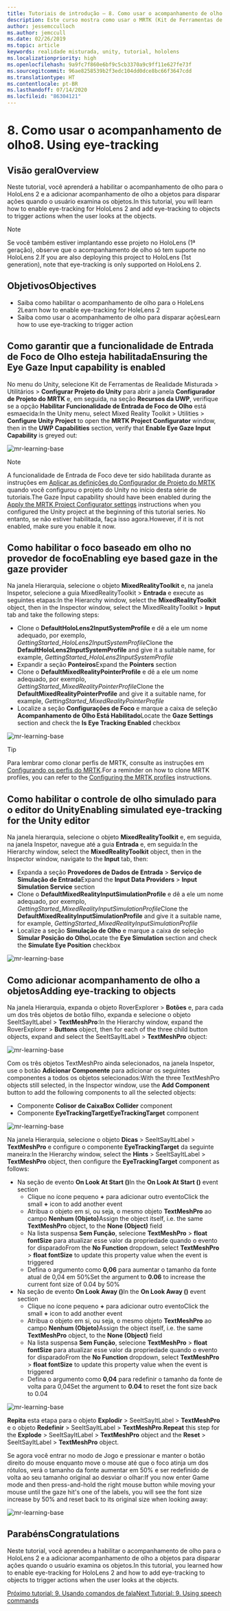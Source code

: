 ```yaml
---
title: Tutoriais de introdução – 8. Como usar o acompanhamento de olho
description: Este curso mostra como usar o MRTK (Kit de Ferramentas de Realidade Misturada) para criar um aplicativo de realidade misturada.
author: jessemcculloch
ms.author: jemccull
ms.date: 02/26/2019
ms.topic: article
keywords: realidade misturada, unity, tutorial, hololens
ms.localizationpriority: high
ms.openlocfilehash: 9a9fc7f860e6bf9c5cb3370a9c9ff11e627fe73f
ms.sourcegitcommit: 96ae8258539b2f3edc104dd0dce8bc66f3647cdd
ms.translationtype: HT
ms.contentlocale: pt-BR
ms.lasthandoff: 07/14/2020
ms.locfileid: "86304121"
---
```

# <a name="8-using-eye-tracking"></a><span data-ttu-id="07f6b-105">8. Como usar o acompanhamento de olho</span><span class="sxs-lookup"><span data-stu-id="07f6b-105">8. Using eye-tracking</span></span>

## <a name="overview"></a><span data-ttu-id="07f6b-106">Visão geral</span><span class="sxs-lookup"><span data-stu-id="07f6b-106">Overview</span></span>

<span data-ttu-id="07f6b-107">Neste tutorial, você aprenderá a habilitar o acompanhamento de olho para o HoloLens 2 e a adicionar acompanhamento de olho a objetos para disparar ações quando o usuário examina os objetos.</span><span class="sxs-lookup"><span data-stu-id="07f6b-107">In this tutorial, you will learn how to enable eye-tracking for HoloLens 2 and add eye-tracking to objects to trigger actions when the user looks at the objects.</span></span>

> [!NOTE]
> <span data-ttu-id="07f6b-108">Se você também estiver implantando esse projeto no HoloLens (1ª geração), observe que o acompanhamento de olho só tem suporte no HoloLens 2.</span><span class="sxs-lookup"><span data-stu-id="07f6b-108">If you are also deploying this project to HoloLens (1st generation), note that eye-tracking is only supported on HoloLens 2.</span></span>

## <a name="objectives"></a><span data-ttu-id="07f6b-109">Objetivos</span><span class="sxs-lookup"><span data-stu-id="07f6b-109">Objectives</span></span>

* <span data-ttu-id="07f6b-110">Saiba como habilitar o acompanhamento de olho para o HoleLens 2</span><span class="sxs-lookup"><span data-stu-id="07f6b-110">Learn how to enable eye-tracking for HoleLens 2</span></span>
* <span data-ttu-id="07f6b-111">Saiba como usar o acompanhamento de olho para disparar ações</span><span class="sxs-lookup"><span data-stu-id="07f6b-111">Learn how to use eye-tracking to trigger action</span></span>

## <a name="ensuring-the-eye-gaze-input-capability-is-enabled"></a><span data-ttu-id="07f6b-112">Como garantir que a funcionalidade de Entrada de Foco de Olho esteja habilitada</span><span class="sxs-lookup"><span data-stu-id="07f6b-112">Ensuring the Eye Gaze Input capability is enabled</span></span>

<span data-ttu-id="07f6b-113">No menu do Unity, selecione Kit de Ferramentas de Realidade Misturada > Utilitários > **Configurar Projeto do Unity** para abrir a janela **Configurador de Projeto do MRTK** e, em seguida, na seção **Recursos da UWP**, verifique se a opção **Habilitar Funcionalidade de Entrada de Foco de Olho** está esmaecida:</span><span class="sxs-lookup"><span data-stu-id="07f6b-113">In the Unity menu, select Mixed Reality Toolkit > Utilities > **Configure Unity Project** to open the **MRTK Project Configurator** window, then in the **UWP Capabilities** section, verify that **Enable Eye Gaze Input Capability** is greyed out:</span></span>

![mr-learning-base](images/mr-learning-base/base-08-section1-step1-1.png)

> [!NOTE]
> <span data-ttu-id="07f6b-115">A funcionalidade de Entrada de Foco deve ter sido habilitada durante as instruções em [Aplicar as definições do Configurador de Projeto do MRTK](mr-learning-base-02.md#1-apply-the-mrtk-project-configurator-settings) quando você configurou o projeto do Unity no início desta série de tutoriais.</span><span class="sxs-lookup"><span data-stu-id="07f6b-115">The Gaze Input capability should have been enabled during the [Apply the MRTK Project Configurator settings](mr-learning-base-02.md#1-apply-the-mrtk-project-configurator-settings) instructions when you configured the Unity project at the beginning of this tutorial series.</span></span> <span data-ttu-id="07f6b-116">No entanto, se não estiver habilitada, faça isso agora.</span><span class="sxs-lookup"><span data-stu-id="07f6b-116">However, if it is not enabled, make sure you enable it now.</span></span>

## <a name="enabling-eye-based-gaze-in-the-gaze-provider"></a><span data-ttu-id="07f6b-117">Como habilitar o foco baseado em olho no provedor de foco</span><span class="sxs-lookup"><span data-stu-id="07f6b-117">Enabling eye based gaze in the gaze provider</span></span>

<span data-ttu-id="07f6b-118">Na janela Hierarquia, selecione o objeto **MixedRealityToolkit** e, na janela Inspetor, selecione a guia MixedRealityToolkit > **Entrada** e execute as seguintes etapas:</span><span class="sxs-lookup"><span data-stu-id="07f6b-118">In the Hierarchy window, select the **MixedRealityToolkit** object, then in the Inspector window, select the MixedRealityToolkit > **Input** tab and take the following steps:</span></span>

* <span data-ttu-id="07f6b-119">Clone o **DefaultHoloLens2InputSystemProfile** e dê a ele um nome adequado, por exemplo, _GettingStarted_HoloLens2InputSystemProfile_</span><span class="sxs-lookup"><span data-stu-id="07f6b-119">Clone the **DefaultHoloLens2InputSystemProfile** and give it a suitable name, for example, _GettingStarted_HoloLens2InputSystemProfile_</span></span>
* <span data-ttu-id="07f6b-120">Expandir a seção **Ponteiros**</span><span class="sxs-lookup"><span data-stu-id="07f6b-120">Expand the **Pointers** section</span></span>
* <span data-ttu-id="07f6b-121">Clone o **DefaultMixedRealityPointerProfile** e dê a ele um nome adequado, por exemplo, _GettingStarted_MixedRealityPointerProfile_</span><span class="sxs-lookup"><span data-stu-id="07f6b-121">Clone the **DefaultMixedRealityPointerProfile** and give it a suitable name, for example, _GettingStarted_MixedRealityPointerProfile_</span></span>
* <span data-ttu-id="07f6b-122">Localize a seção **Configurações de Foco** e marque a caixa de seleção **Acompanhamento de Olho Está Habilitado**</span><span class="sxs-lookup"><span data-stu-id="07f6b-122">Locate the **Gaze Settings** section and check the **Is Eye Tracking Enabled** checkbox</span></span>

![mr-learning-base](images/mr-learning-base/base-08-section2-step1-1.png)

> [!TIP]
> <span data-ttu-id="07f6b-124">Para lembrar como clonar perfis de MRTK, consulte as instruções em [Configurando os perfis do MRTK](mr-learning-base-03.md).</span><span class="sxs-lookup"><span data-stu-id="07f6b-124">For a reminder on how to clone MRTK profiles, you can refer to the [Configuring the MRTK profiles](mr-learning-base-03.md) instructions.</span></span>

## <a name="enabling-simulated-eye-tracking-for-the-unity-editor"></a><span data-ttu-id="07f6b-125">Como habilitar o controle de olho simulado para o editor do Unity</span><span class="sxs-lookup"><span data-stu-id="07f6b-125">Enabling simulated eye-tracking for the Unity editor</span></span>

<span data-ttu-id="07f6b-126">Na janela hierarquia, selecione o objeto **MixedRealityToolkit** e, em seguida, na janela Inspetor, navegue até a guia **Entrada** e, em seguida:</span><span class="sxs-lookup"><span data-stu-id="07f6b-126">In the Hierarchy window, select the **MixedRealityToolkit** object, then in the Inspector window, navigate to the **Input** tab, then:</span></span>

* <span data-ttu-id="07f6b-127">Expanda a seção **Provedores de Dados de Entrada** > **Serviço de Simulação de Entrada**</span><span class="sxs-lookup"><span data-stu-id="07f6b-127">Expand the **Input Data Providers** > **Input Simulation Service** section</span></span>
* <span data-ttu-id="07f6b-128">Clone o **DefaultMixedRealityInputSimulationProfile** e dê a ele um nome adequado, por exemplo, _GettingStarted_MixedRealityInputSimulationProfile_</span><span class="sxs-lookup"><span data-stu-id="07f6b-128">Clone the **DefaultMixedRealityInputSimulationProfile** and give it a suitable name, for example, _GettingStarted_MixedRealityInputSimulationProfile_</span></span>
* <span data-ttu-id="07f6b-129">Localize a seção **Simulação de Olho** e marque a caixa de seleção **Simular Posição do Olho**</span><span class="sxs-lookup"><span data-stu-id="07f6b-129">Locate the **Eye Simulation** section and check the **Simulate Eye Position** checkbox</span></span>

![mr-learning-base](images/mr-learning-base/base-08-section3-step1-1.png)

## <a name="adding-eye-tracking-to-objects"></a><span data-ttu-id="07f6b-131">Como adicionar acompanhamento de olho a objetos</span><span class="sxs-lookup"><span data-stu-id="07f6b-131">Adding eye-tracking to objects</span></span>

<span data-ttu-id="07f6b-132">Na janela Hierarquia, expanda o objeto RoverExplorer > **Botões** e, para cada um dos três objetos de botão filho, expanda e selecione o objeto SeeItSayItLabel > **TextMeshPro**:</span><span class="sxs-lookup"><span data-stu-id="07f6b-132">In the Hierarchy window, expand the RoverExplorer > **Buttons** object, then for each of the three child button objects, expand and select the SeeItSayItLabel > **TextMeshPro** object:</span></span>

![mr-learning-base](images/mr-learning-base/base-08-section4-step1-1.png)

<span data-ttu-id="07f6b-134">Com os três objetos TextMeshPro ainda selecionados, na janela Inspetor, use o botão **Adicionar Componente** para adicionar os seguintes componentes a todos os objetos selecionados:</span><span class="sxs-lookup"><span data-stu-id="07f6b-134">With the three TextMeshPro objects still selected, in the Inspector window, use the **Add Component** button to add the following components to all the selected objects:</span></span>

* <span data-ttu-id="07f6b-135">Componente **Colisor de Caixa**</span><span class="sxs-lookup"><span data-stu-id="07f6b-135">**Box Collider** component</span></span>
* <span data-ttu-id="07f6b-136">Componente **EyeTrackingTarget**</span><span class="sxs-lookup"><span data-stu-id="07f6b-136">**EyeTrackingTarget** component</span></span>

![mr-learning-base](images/mr-learning-base/base-08-section4-step1-2.png)

<span data-ttu-id="07f6b-138">Na janela Hierarquia, selecione o objeto **Dicas** > SeeItSayItLabel > **TextMeshPro** e configure o componente **EyeTrackingTarget** da seguinte maneira:</span><span class="sxs-lookup"><span data-stu-id="07f6b-138">In the Hierarchy window, select the **Hints** > SeeItSayItLabel > **TextMeshPro** object, then configure the **EyeTrackingTarget** component as follows:</span></span>

* <span data-ttu-id="07f6b-139">Na seção de evento **On Look At Start ()**</span><span class="sxs-lookup"><span data-stu-id="07f6b-139">In the **On Look At Start ()** event section</span></span>
  * <span data-ttu-id="07f6b-140">Clique no ícone pequeno **+** para adicionar outro evento</span><span class="sxs-lookup"><span data-stu-id="07f6b-140">Click the small **+** icon to add another event</span></span>
  * <span data-ttu-id="07f6b-141">Atribua o objeto em si, ou seja, o mesmo objeto **TextMeshPro** ao campo **Nenhum (Objeto)**</span><span class="sxs-lookup"><span data-stu-id="07f6b-141">Assign the object itself, i.e. the same **TextMeshPro** object, to the **None (Object)** field</span></span>
  * <span data-ttu-id="07f6b-142">Na lista suspensa **Sem Função**, selecione **TextMeshPro** > **float fontSize** para atualizar esse valor da propriedade quando o evento for disparado</span><span class="sxs-lookup"><span data-stu-id="07f6b-142">From the **No Function** dropdown, select **TextMeshPro** > **float fontSize** to update this property value when the event is triggered</span></span>
  * <span data-ttu-id="07f6b-143">Defina o argumento como **0,06** para aumentar o tamanho da fonte atual de 0,04 em 50%</span><span class="sxs-lookup"><span data-stu-id="07f6b-143">Set the argument to **0.06** to increase the current font size of 0.04 by 50%</span></span>
* <span data-ttu-id="07f6b-144">Na seção de evento **On Look Away ()**</span><span class="sxs-lookup"><span data-stu-id="07f6b-144">In the **On Look Away ()** event section</span></span>
  * <span data-ttu-id="07f6b-145">Clique no ícone pequeno **+** para adicionar outro evento</span><span class="sxs-lookup"><span data-stu-id="07f6b-145">Click the small **+** icon to add another event</span></span>
  * <span data-ttu-id="07f6b-146">Atribua o objeto em si, ou seja, o mesmo objeto **TextMeshPro** ao campo **Nenhum (Objeto)**</span><span class="sxs-lookup"><span data-stu-id="07f6b-146">Assign the object itself, i.e. the same **TextMeshPro** object, to the **None (Object)** field</span></span>
  * <span data-ttu-id="07f6b-147">Na lista suspensa **Sem Função**, selecione **TextMeshPro** > **float fontSize** para atualizar esse valor da propriedade quando o evento for disparado</span><span class="sxs-lookup"><span data-stu-id="07f6b-147">From the **No Function** dropdown, select **TextMeshPro** > **float fontSize** to update this property value when the event is triggered</span></span>
  * <span data-ttu-id="07f6b-148">Defina o argumento como **0,04** para redefinir o tamanho da fonte de volta para 0,04</span><span class="sxs-lookup"><span data-stu-id="07f6b-148">Set the argument to **0.04** to reset the font size back to 0.04</span></span>

![mr-learning-base](images/mr-learning-base/base-08-section4-step1-3.png)

<span data-ttu-id="07f6b-150">**Repita** esta etapa para o objeto **Explodir** > SeeItSayItLabel > **TextMeshPro** e o objeto **Redefinir** > SeeItSayItLabel > **TextMeshPro**.</span><span class="sxs-lookup"><span data-stu-id="07f6b-150">**Repeat** this step for the **Explode** > SeeItSayItLabel > **TextMeshPro** object and the **Reset** > SeeItSayItLabel > **TextMeshPro** object.</span></span>

<span data-ttu-id="07f6b-151">Se agora você entrar no modo de Jogo e pressionar e manter o botão direito do mouse enquanto move o mouse até que o foco atinja um dos rótulos, verá o tamanho da fonte aumentar em 50% e ser redefinido de volta ao seu tamanho original ao desviar o olhar:</span><span class="sxs-lookup"><span data-stu-id="07f6b-151">If you now enter Game mode and then press-and-hold the right mouse button while moving your mouse until the gaze hit's one of the labels, you will see the font size increase by 50% and reset back to its original size when looking away:</span></span>

![mr-learning-base](images/mr-learning-base/base-08-section4-step1-4.png)

## <a name="congratulations"></a><span data-ttu-id="07f6b-153">Parabéns</span><span class="sxs-lookup"><span data-stu-id="07f6b-153">Congratulations</span></span>

<span data-ttu-id="07f6b-154">Neste tutorial, você aprendeu a habilitar o acompanhamento de olho para o HoloLens 2 e a adicionar acompanhamento de olho a objetos para disparar ações quando o usuário examina os objetos.</span><span class="sxs-lookup"><span data-stu-id="07f6b-154">In this tutorial, you learned how to enable eye-tracking for HoloLens 2 and how to add eye-tracking to objects to trigger actions when the user looks at the objects.</span></span>

[<span data-ttu-id="07f6b-155">Próximo tutorial: 9. Usando comandos de fala</span><span class="sxs-lookup"><span data-stu-id="07f6b-155">Next Tutorial: 9. Using speech commands</span></span>](mr-learning-base-09.md)